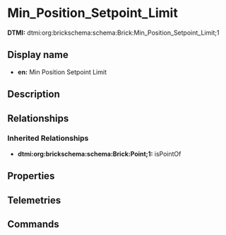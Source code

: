 # Min_Position_Setpoint_Limit
**DTMI:** dtmi:org:brickschema:schema:Brick:Min_Position_Setpoint_Limit;1
## Display name
- **en:** Min Position Setpoint Limit
## Description
## Relationships
### Inherited Relationships
* **dtmi:org:brickschema:schema:Brick:Point;1:** isPointOf
## Properties
## Telemetries
## Commands
